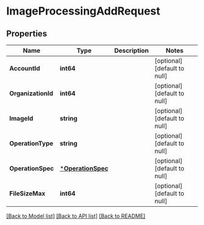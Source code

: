 # ImageProcessingAddRequest

## Properties
Name | Type | Description | Notes
------------ | ------------- | ------------- | -------------
**AccountId** | **int64** |  | [optional] [default to null]
**OrganizationId** | **int64** |  | [optional] [default to null]
**ImageId** | **string** |  | [optional] [default to null]
**OperationType** | **string** |  | [optional] [default to null]
**OperationSpec** | [***OperationSpec**](operation_spec.md) |  | [optional] [default to null]
**FileSizeMax** | **int64** |  | [optional] [default to null]

[[Back to Model list]](../README.md#documentation-for-models) [[Back to API list]](../README.md#documentation-for-api-endpoints) [[Back to README]](../README.md)


